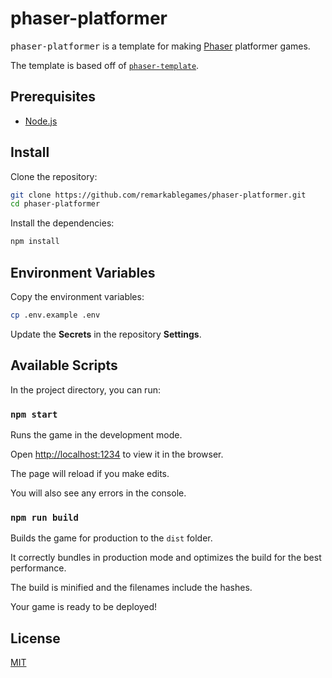 # phaser-platformer

<kbd>phaser-platformer</kbd> is a template for making [Phaser](https://phaser.io/) platformer games.

The template is based off of [`phaser-template`](https://github.com/remarkablegames/phaser-template).

## Prerequisites

- [Node.js](https://nodejs.org/en/download/)

## Install

Clone the repository:

```sh
git clone https://github.com/remarkablegames/phaser-platformer.git
cd phaser-platformer
```

Install the dependencies:

```sh
npm install
```

## Environment Variables

Copy the environment variables:

```sh
cp .env.example .env
```

Update the **Secrets** in the repository **Settings**.

## Available Scripts

In the project directory, you can run:

### `npm start`

Runs the game in the development mode.

Open [http://localhost:1234](http://localhost:1234) to view it in the browser.

The page will reload if you make edits.

You will also see any errors in the console.

### `npm run build`

Builds the game for production to the `dist` folder.

It correctly bundles in production mode and optimizes the build for the best performance.

The build is minified and the filenames include the hashes.

Your game is ready to be deployed!

## License

[MIT](LICENSE)
